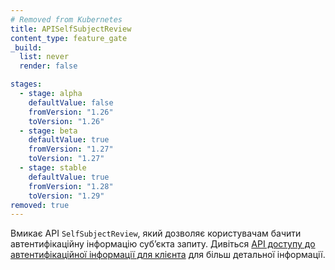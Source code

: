 ```yaml
---
# Removed from Kubernetes
title: APISelfSubjectReview
content_type: feature_gate
_build:
  list: never
  render: false

stages:
  - stage: alpha 
    defaultValue: false
    fromVersion: "1.26"
    toVersion: "1.26"
  - stage: beta
    defaultValue: true
    fromVersion: "1.27"  
    toVersion: "1.27" 
  - stage: stable
    defaultValue: true
    fromVersion: "1.28"  
    toVersion: "1.29"
removed: true
---
```

Вмикає API `SelfSubjectReview`, який дозволяє користувачам бачити автентифікаційну інформацію субʼєкта запиту. Дивіться [API доступу до автентифікаційної інформації для клієнта](/docs/reference/access-authn-authz/authentication/#self-subject-review) для більш детальної інформації.
